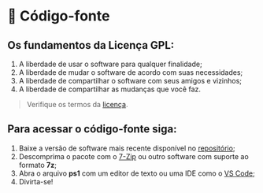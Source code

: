 # :dna: Código-fonte

## Os fundamentos da Licença GPL:
1. A liberdade de usar o software para qualquer finalidade;
2. A liberdade de mudar o software de acordo com suas necessidades;
3. A liberdade de compartilhar o software com seus amigos e vizinhos;
4. A liberdade de compartilhar as mudanças que você faz.
> Verifique os termos da [licença](https://github.com/2uj1m28ohz/workflow/blob/main/LICENSE).

## Para acessar o código-fonte siga:
1. Baixe a versão de software mais recente disponível no [repositório](https://github.com/2uj1m28ohz/workflow/releases);
2. Descomprima o pacote com o [7-Zip](https://www.7-zip.org) ou outro software com suporte ao formato **7z**;
3. Abra o arquivo **ps1** com um editor de texto ou uma IDE como o [VS Code](https://github.com/microsoft/vscode);
4. Divirta-se!
